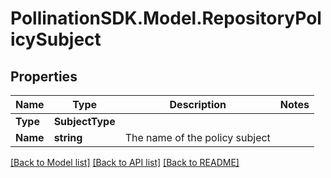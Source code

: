 
# PollinationSDK.Model.RepositoryPolicySubject

## Properties

Name | Type | Description | Notes
------------ | ------------- | ------------- | -------------
**Type** | **SubjectType** |  | 
**Name** | **string** | The name of the policy subject | 

[[Back to Model list]](../README.md#documentation-for-models)
[[Back to API list]](../README.md#documentation-for-api-endpoints)
[[Back to README]](../README.md)

